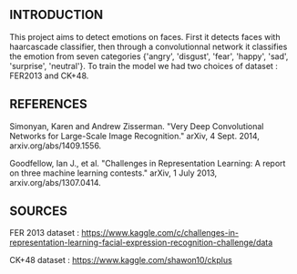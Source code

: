 ## INTRODUCTION 

This project aims to detect emotions on faces. First it detects faces with haarcascade classifier, then through a convolutionnal network it classifies the emotion from seven categories {'angry', 'disgust', 'fear', 'happy', 'sad', 'surprise', 'neutral'}. To train the model we had two choices of dataset : FER2013 and CK+48. 


## REFERENCES 

Simonyan, Karen and Andrew Zisserman. "Very Deep Convolutional Networks for Large-Scale Image Recognition." arXiv, 4 Sept. 2014, arxiv.org/abs/1409.1556.

Goodfellow, Ian J., et al. "Challenges in Representation Learning: A report on three machine learning contests." arXiv, 1 July 2013, arxiv.org/abs/1307.0414.

## SOURCES 

FER 2013 dataset :
https://www.kaggle.com/c/challenges-in-representation-learning-facial-expression-recognition-challenge/data

CK+48 dataset :
https://www.kaggle.com/shawon10/ckplus

